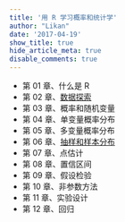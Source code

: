 ```yaml
---
title: '用 R 学习概率和统计学'
author: "Likan"
date: '2017-04-19'
show_title: true
hide_article_meta: true
disable_comments: true
---
```


- 第 01 章、什么是 R
- 第 02 章、[数据探索](/cn/read/prob_stat_r/ch-02/)
- 第 03 章、概率和随机变量
- 第 04 章、单变量概率分布
- 第 05 章、多变量概率分布
- 第 06 章、[抽样和样本分布](/cn/read/prob_stat_r/ch-06/)
- 第 07 章、点估计
- 第 08 章、置信区间
- 第 09 章、假设检验
- 第 10 章、非参数方法
- 第 11 章、实验设计
- 第 12 章、回归
